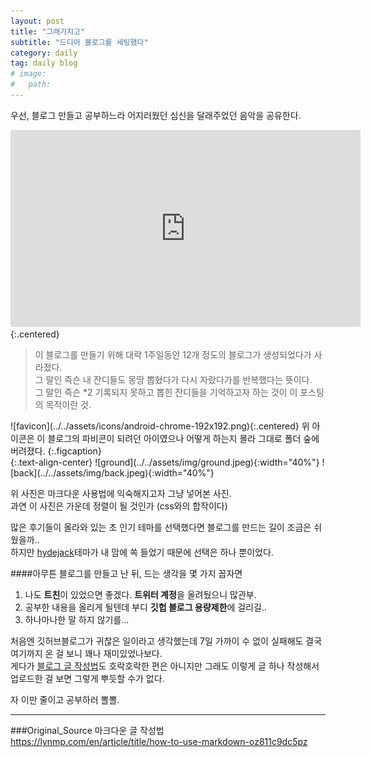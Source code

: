 ```yaml
---
layout: post
title: "그래가지고"
subtitle: "드디어 블로그를 세팅했다"
category: daily
tag: daily blog
# image: 
#   path: 
---
```


우선, 블로그 만들고 공부하느라 어지러웠던 심신을 달래주었던 음악을 공유한다.
<div class="iframe-container">
    <iframe width="560" height="315" src="https://www.youtube.com/embed/AawLM81gIHo" title="YouTube video player" frameborder="0" allow="accelerometer; autoplay; clipboard-write; encrypted-media; gyroscope; picture-in-picture" allowfullscreen></iframe>
</div>{:.centered}


>이 블로그를 만들기 위해 대략 1주일동안 12개 정도의 블로그가 생성되었다가 사라졌다.   
>그 말인 즉슨 내 잔디들도 몽땅 뽑혔다가 다시 자랐다가를 반복했다는 뜻이다.   
>그 말인 즉슨 *2 기록되지 못하고 뽑힌 잔디들을 기억하고자 하는 것이 이 포스팅의 목적이란 것.


<div>
![favicon](../../assets/icons/android-chrome-192x192.png){:.centered}
위 아이콘은 이 블로그의 파비콘이 되려던 아이였으나 어떻게 하는지 몰라 그대로 폴더 숲에 버려졌다.
{:.figcaption}
</div>


<div>
{:.text-align-center}
![ground](../../assets/img/ground.jpeg){:width="40%"}
![back](../../assets/img/back.jpeg){:width="40%"}   

위 사진은 마크다운 사용법에 익숙해지고자 그냥 넣어본 사진.   
과연 이 사진은 가운데 정렬이 될 것인가 (css와의 합작이다)  
</div>  


많은 후기들이 올라와 있는 초 인기 테마를 선택했다면 블로그를 만드는 길이 조금은 쉬웠을까..   
하지만 [hydejack](https://hydejack.com)테마가 내 맘에 쏙 들었기 때문에 선택은 하나 뿐이었다.   

####아무튼 블로그를 만들고 난 뒤, 드는 생각을 몇 가지 꼽자면

1. 나도 **트친**이 있었으면 좋겠다. **트위터 계정**을 올려뒀으니 많관부.
2. 공부한 내용을 올리게 될텐데 부디 **깃헙 블로그 용량제한**에 걸리길..
3. 하나마나한 말 하지 않기를...

처음엔 깃허브블로그가 귀찮은 일이라고 생각했는데 7일 가까이 수 없이 실패해도 결국 여기까지 온 걸 보니 꽤나 재미있었나보다.  
게다가 [블로그 글 작성법](https://lynmp.com/en/article/title/how-to-use-markdown-oz811c9dc5pz)도 호락호락한 편은 아니지만 그래도 이렇게 글 하나 작성해서 업로드한 걸 보면 그렇게 뿌듯할 수가 없다.   


자 이만 줄이고 공부하러 뽈뽈.

---

###Original_Source
마크다운 글 작성법   
https://lynmp.com/en/article/title/how-to-use-markdown-oz811c9dc5pz